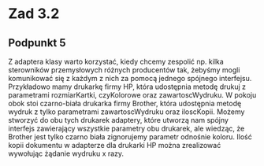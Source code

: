 # Zad 3.2
## Podpunkt 5

Z adaptera klasy warto korzystać, kiedy chcemy zespolić np. kilka sterowników przemysłowych różnych producentów tak, żebyśmy mogli komunikować się z każdym z nich za pomocą jednego spójnego interfejsu. Przykładowo mamy drukarkę firmy HP, która udostępnia metodę drukuj z parametrami rozmiarKartki, czyKolorowe oraz zawartoscWydruku. W pokoju obok stoi czarno-biała drukarka firmy Brother, która udostępnia metodę wydruk z tylko parametrami zawartoscWydruku oraz iloscKopii. Możemy stworzyć do obu tych drukarek adaptery, które utworzą nam spójny interfejs zawierający wszystkie parametry obu drukarek, ale wiedząc, że Brother jest tylko czarno biała zignorujemy parametr odnośnie koloru. Ilość kopii dokumentu w adapterze dla drukarki HP można zrealizować wywołując żądanie wydruku x razy.